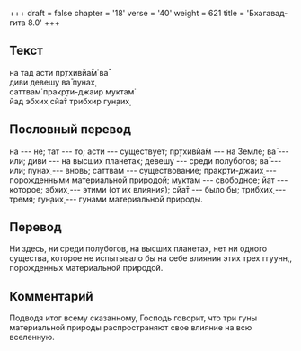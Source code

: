 +++
draft = false
chapter = '18'
verse = '40'
weight = 621
title = 'Бхагавад-гита 8.0'
+++
## Текст

на тад асти пр̣тхивйа̄м̇ ва̄  
диви девешу ва̄ пунах̣  
саттвам̇ пракр̣ти-джаир муктам̇  
йад эбхих̣ сйа̄т трибхир гун̣аих̣

## Пословный перевод

на --- не; тат --- то; асти --- существует; пр̣тхивйа̄м --- на Земле; ва̄
--- или; диви --- на высших планетах; девешу --- среди полубогов; ва̄ ---
или; пунах̣ --- вновь; саттвам --- существование; пракр̣ти-джаих̣ ---
порожденными материальной природой; муктам --- свободное; йат ---
которое; эбхих̣ --- этими (от их влияния); сйа̄т --- было бы; трибхих̣ ---
тремя; гун̣аих̣ --- гунами материальной природы.

## Перевод

Ни здесь, ни среди полубогов, на высших планетах, нет ни одного
существа, которое не испытывало бы на себе влияния этих трех ггуунн,,
порожденных материальной природой.

## Комментарий

Подводя итог всему сказанному, Господь говорит, что три гуны
материальной природы распространяют свое влияние на всю вселенную.
